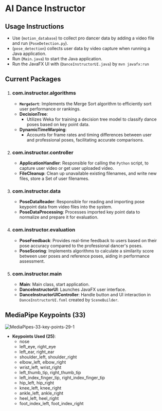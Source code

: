 # AI Dance Instructor

## **Usage Instructions**
- Use (`motion_database`) to collect pro dancer data by adding a video file and run (`PoseDetection.py`).
- (`pose_detection`) collects user data by video capture when running a Java application.
- Run (`Main.java`) to start the Java application.
- Run the JavaFX UI with (`DanceInstructorUI.java`) by `mvn javafx:run`

## Current Packages

1. ### com.instructor.algorithms
   - **`MergeSort`**: Implements the Merge Sort algorithm to efficiently sort user performance or rankings.
   - **DecisionTree**: 
     - Utilizes Weka for training a decision tree model to classify dance poses based on key point data.
   - **DynamicTimeWarping**: 
     - Accounts for frame rates and timing differences between user and professional poses, facilitating accurate comparisons.
       
2. ### com.instructor.controller
   - **ApplicationHandler**: Responsible for calling the `Python` script, to capture user video or get user uploaded video.
   - **FileCleanup**: Clean up unavailable existing filenames, and write new files, store a Set of user filenames.
     
3. ### com.instructor.data
   - **PoseDataReader**: Responsible for reading and importing pose keypoint data from video files into the system.
   - **PoseDataProcessing**: Processes imported key point data to normalize and prepare it for evaluation.

4. ### com.instructor.evaluation
   - **PoseFeedback**: Provides real-time feedback to users based on their pose accuracy compared to the professional dancer's poses.
   - **PoseScoring**: Implements algorithms to calculate a similarity score between user poses and reference poses, aiding in performance assessment.

5. ### com.instructor.main
   - **Main**: Main class, start application.
   - **DanceInstructorUI**: Launches JavaFX user interface.
   - **DanceInstructorUIController**: Handle button and UI interaction in `DanceInstructorUI.fxml` created by `SceneBuilder`.

## MediaPipe Keypoints (33)
![MediaPipes-33-key-points-29-1](https://github.com/user-attachments/assets/a61fac5e-3127-4d5b-ad49-0227656b3ee6)

- **Keypoints Used (25)**:
  - nose
  - left_eye, right_eye
  - left_ear, right_ear
  - shoulder_left, shoulder_right
  - elbow_left, elbow_right
  - wrist_left, wrist_right
  - left_thumb_tip, right_thumb_tip
  - left_index_finger_tip, right_index_finger_tip
  - hip_left, hip_right
  - knee_left, knee_right
  - ankle_left, ankle_right
  - heel_left, heel_right
  - foot_index_left, foot_index_right
